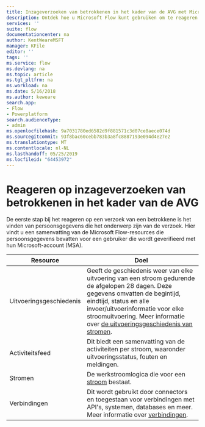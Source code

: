 ```yaml
---
title: Inzageverzoeken van betrokkenen in het kader van de AVG met Microsoft Flow voor Microsoft-accounts (MSA) | Microsoft Docs
description: Ontdek hoe u Microsoft Flow kunt gebruiken om te reageren op inzageverzoeken van betrokkenen voor Microsoft-accounts in het kader van de AVG.
services: ''
suite: flow
documentationcenter: na
author: KentWeareMSFT
manager: KFile
editor: ''
tags: ''
ms.service: flow
ms.devlang: na
ms.topic: article
ms.tgt_pltfrm: na
ms.workload: na
ms.date: 5/16/2018
ms.author: keweare
search.app:
- Flow
- Powerplatform
search.audienceType:
- admin
ms.openlocfilehash: 9a7031780ed6582d9f881571c3d07ce8aece074d
ms.sourcegitcommit: 93f8bac60cebb783b3a8fc8887193e094d4e27e2
ms.translationtype: MT
ms.contentlocale: nl-NL
ms.lasthandoff: 05/25/2019
ms.locfileid: "64453972"
---
```

# <a name="respond-to-gdpr-data-subject-discovery-requests"></a>Reageren op inzageverzoeken van betrokkenen in het kader van de AVG 

De eerste stap bij het reageren op een verzoek van een betrokkene is het vinden van persoonsgegevens die het onderwerp zijn van de verzoek.
Hier vindt u een samenvatting van de Microsoft Flow-resources die persoonsgegevens bevatten voor een gebruiker die wordt geverifieerd met hun Microsoft-account (MSA).

|Resource|Doel|
|-----|-----|
|Uitvoeringsgeschiedenis|Geeft de geschiedenis weer van elke uitvoering van een stroom gedurende de afgelopen 28 dagen. Deze gegevens omvatten de begintijd, eindtijd, status en alle invoer/uitvoerinformatie voor elke stroomuitvoering. Meer informatie over [de uitvoeringsgeschiedenis van stromen](https://flow.microsoft.com/blog/download-history-recurrence/).|
|Activiteitsfeed| Dit biedt een samenvatting van de activiteiten per stroom, waaronder uitvoeringsstatus, fouten en meldingen.|
|Stromen|De werkstroomlogica die voor een [stroom](https://docs.microsoft.com/flow/get-started-logic-flow) bestaat.|
|Verbindingen|Dit wordt gebruikt door connectors en toegestaan voor verbindingen met API's, systemen, databases en meer. Meer informatie over [verbindingen](add-manage-connections.md).|


